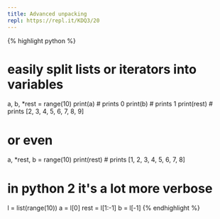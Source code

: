 ```yaml
---
title: Advanced unpacking
repl: https://repl.it/KDQ3/20
---
```

{% highlight python %}
# easily split lists or iterators into variables

a, b, *rest = range(10)
print(a)     # prints 0
print(b)     # prints 1
print(rest)  # prints [2, 3, 4, 5, 6, 7, 8, 9]

# or even

a, *rest, b = range(10)
print(rest)  # prints [1, 2, 3, 4, 5, 6, 7, 8]

# in python 2 it's a lot more verbose

l = list(range(10))
a = l[0]
rest = l[1:-1]
b = l[-1]
{% endhighlight %}
